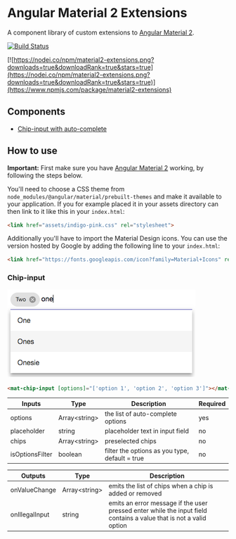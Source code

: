 # Angular Material 2 Extensions

A component library of custom extensions to [Angular Material 2](https://material.angular.io/).

[![Build Status](https://api.travis-ci.org/sandervalstar/material2-extensions.png?branch=master)](https://travis-ci.org/sandervalstar/material2-extensions)

[![https://nodei.co/npm/material2-extensions.png?downloads=true&downloadRank=true&stars=true](https://nodei.co/npm/material2-extensions.png?downloads=true&downloadRank=true&stars=true)](https://www.npmjs.com/package/material2-extensions)

## Components
* [Chip-input with auto-complete](#chip-input)

## How to use
**Important:** First make sure you have [Angular Material 2](https://material.angular.io/) working, by following the steps below.  

You'll need to choose a CSS theme from 
`node_modules/@angular/material/prebuilt-themes` 
and make it available to your application. If you for example placed it in your assets directory can then link to it like this in your `index.html`:
```html
<link href="assets/indigo-pink.css" rel="stylesheet">
```
Additionally you'll have to import the Material Design icons. You can use the version hosted by Google by adding the following line to your `index.html`:
```html
<link href="https://fonts.googleapis.com/icon?family=Material+Icons" rel="stylesheet">
```

### Chip-input
![](https://raw.githubusercontent.com/sandervalstar/material2-extensions/master/images/chip-input.png "Chip Input")
```html
<mat-chip-input [options]="['option 1', 'option 2', 'option 3']"></mat-chip-input>
```

| Inputs          | Type           | Description                                    | Required |
|-----------------|----------------|------------------------------------------------|----------|
| options         | Array\<string> | the list of auto-complete options              | yes      |
| placeholder     | string         | placeholder text in input field                | no       |
| chips           | Array\<string> | preselected chips                              | no       |
| isOptionsFilter | boolean        | filter the options as you type, default = true | no       |

| Outputs        | Type           | Description                                                                                                        |
|----------------|----------------|--------------------------------------------------------------------------------------------------------------------|
| onValueChange  | Array\<string> | emits the list of chips when a chip is added or removed                                                            |
| onIllegalInput | string         | emits an error message if the user pressed enter while the input field contains a value that is not a valid option |
